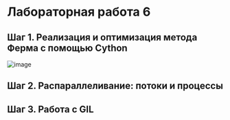 # Лабораторная работа 6

## Шаг 1. Реализация и оптимизация метода Ферма с помощью Cython

![image](https://github.com/user-attachments/assets/e022202f-bc15-48a4-ac86-3c49215fd89a)

## Шаг 2. Распараллеливание: потоки и процессы


## Шаг 3. Работа с GIL
